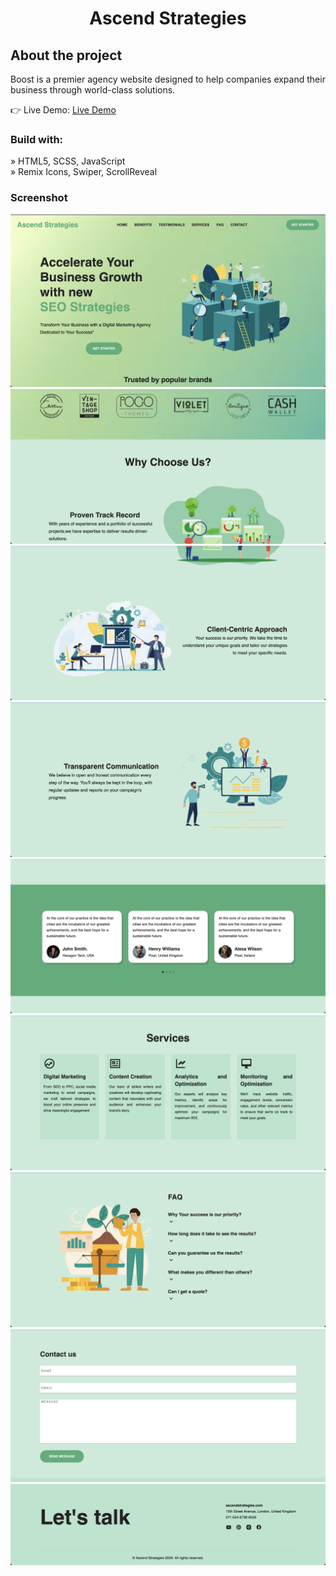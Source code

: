 <div align='center'><h1>Ascend Strategies</h1></div>

<h2>About the project</h2>

  <p>Boost is a premier agency website designed to help companies expand their business through world-class solutions.</p>

👉 Live Demo: <a href='https://ascendstrategies-js.vercel.app/'>Live Demo</a>

<h3>Build with:</h3>

» HTML5, SCSS, JavaScript <br>
» Remix Icons, Swiper, ScrollReveal

### Screenshot

![](./assets/screenshots/screenshot1.png)
![](./assets/screenshots/screenshot2.png)
![](./assets/screenshots/screenshot3.png)
![](./assets/screenshots/screenshot4.png)
![](./assets/screenshots/screenshot5.png)
![](./assets/screenshots/screenshot6.png)
![](./assets/screenshots/screenshot7.png)
![](./assets/screenshots/screenshot8.png)
![](./assets/screenshots/screenshot9.png)
